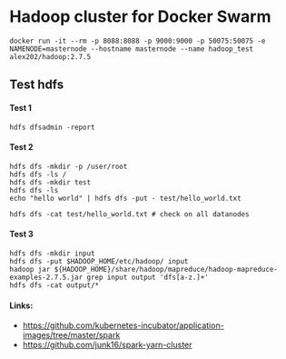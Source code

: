 
# Hadoop cluster for Docker Swarm

```
docker run -it --rm -p 8088:8088 -p 9000:9000 -p 50075:50075 -e NAMENODE=masternode --hostname masternode --name hadoop_test alex202/hadoop:2.7.5
```


## Test hdfs

#### Test 1
```
hdfs dfsadmin -report
```

#### Test 2
```
hdfs dfs -mkdir -p /user/root
hdfs dfs -ls /
hdfs dfs -mkdir test
hdfs dfs -ls
echo "hello world" | hdfs dfs -put - test/hello_world.txt

hdfs dfs -cat test/hello_world.txt # check on all datanodes
```

#### Test 3
```
hdfs dfs -mkdir input
hdfs dfs -put $HADOOP_HOME/etc/hadoop/ input
hadoop jar ${HADOOP_HOME}/share/hadoop/mapreduce/hadoop-mapreduce-examples-2.7.5.jar grep input output 'dfs[a-z.]+'
hdfs dfs -cat output/*
```


#### Links:
 - https://github.com/kubernetes-incubator/application-images/tree/master/spark
 - https://github.com/junk16/spark-yarn-cluster